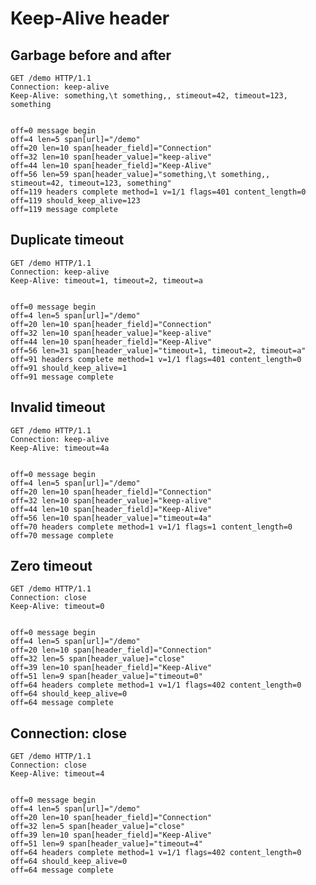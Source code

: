 Keep-Alive header
=================

## Garbage before and after

<!-- meta={"type": "request"} -->
```http
GET /demo HTTP/1.1
Connection: keep-alive
Keep-Alive: something,\t something,, stimeout=42, timeout=123, something


```

```log
off=0 message begin
off=4 len=5 span[url]="/demo"
off=20 len=10 span[header_field]="Connection"
off=32 len=10 span[header_value]="keep-alive"
off=44 len=10 span[header_field]="Keep-Alive"
off=56 len=59 span[header_value]="something,\t something,, stimeout=42, timeout=123, something"
off=119 headers complete method=1 v=1/1 flags=401 content_length=0
off=119 should_keep_alive=123
off=119 message complete
```

## Duplicate timeout

<!-- meta={"type": "request"} -->
```http
GET /demo HTTP/1.1
Connection: keep-alive
Keep-Alive: timeout=1, timeout=2, timeout=a


```

```log
off=0 message begin
off=4 len=5 span[url]="/demo"
off=20 len=10 span[header_field]="Connection"
off=32 len=10 span[header_value]="keep-alive"
off=44 len=10 span[header_field]="Keep-Alive"
off=56 len=31 span[header_value]="timeout=1, timeout=2, timeout=a"
off=91 headers complete method=1 v=1/1 flags=401 content_length=0
off=91 should_keep_alive=1
off=91 message complete
```

## Invalid timeout

<!-- meta={"type": "request"} -->
```http
GET /demo HTTP/1.1
Connection: keep-alive
Keep-Alive: timeout=4a


```

```log
off=0 message begin
off=4 len=5 span[url]="/demo"
off=20 len=10 span[header_field]="Connection"
off=32 len=10 span[header_value]="keep-alive"
off=44 len=10 span[header_field]="Keep-Alive"
off=56 len=10 span[header_value]="timeout=4a"
off=70 headers complete method=1 v=1/1 flags=1 content_length=0
off=70 message complete
```

## Zero timeout

<!-- meta={"type": "request"} -->
```http
GET /demo HTTP/1.1
Connection: close
Keep-Alive: timeout=0


```

```log
off=0 message begin
off=4 len=5 span[url]="/demo"
off=20 len=10 span[header_field]="Connection"
off=32 len=5 span[header_value]="close"
off=39 len=10 span[header_field]="Keep-Alive"
off=51 len=9 span[header_value]="timeout=0"
off=64 headers complete method=1 v=1/1 flags=402 content_length=0
off=64 should_keep_alive=0
off=64 message complete
```

## Connection: close

<!-- meta={"type": "request"} -->
```http
GET /demo HTTP/1.1
Connection: close
Keep-Alive: timeout=4


```

```log
off=0 message begin
off=4 len=5 span[url]="/demo"
off=20 len=10 span[header_field]="Connection"
off=32 len=5 span[header_value]="close"
off=39 len=10 span[header_field]="Keep-Alive"
off=51 len=9 span[header_value]="timeout=4"
off=64 headers complete method=1 v=1/1 flags=402 content_length=0
off=64 should_keep_alive=0
off=64 message complete
```
